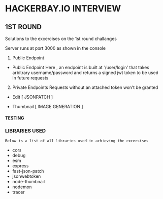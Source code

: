 # HACKERBAY.IO INTERVIEW 
## 1ST ROUND 
  Solutions to the excercises on the 1st round challanges

Server runs at port 3000 as shown in the console 

1. Public Endpoint
- Public Endpoint
    Here , an endpoint is built at '/user/login' that takes arbitrary username/password and returns a signed jwt token to be used in future requests

2. Private Endpoints
    Requests without an attached token won't be granted 

- Edit [ JSONPATCH ] 
    

- Thumbnail [ IMAGE GENERATION  ]


#### TESTING 



### LIBRARIES USED 
    Below is a list of all libraries used in achieving the excersises 
-    cors 
-    debug 
-    esm 
-    express 
-    fast-json-patch 
-    jsonwebtoken 
-    node-thumbnail 
-   nodemon 
-    tracer 
 